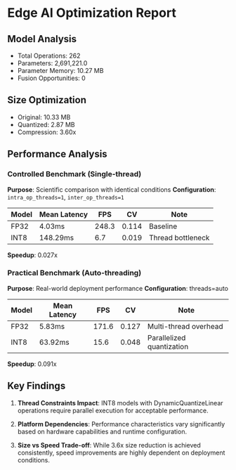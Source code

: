 # Edge AI Optimization Report

## Model Analysis
- Total Operations: 262
- Parameters: 2,691,221.0
- Parameter Memory: 10.27 MB
- Fusion Opportunities: 0

## Size Optimization
- Original: 10.33 MB
- Quantized: 2.87 MB
- Compression: 3.60x

## Performance Analysis

### Controlled Benchmark (Single-thread)
**Purpose**: Scientific comparison with identical conditions
**Configuration**: `intra_op_threads=1`, `inter_op_threads=1`

| Model | Mean Latency | FPS | CV | Note |
|-------|-------------|-----|-----|------|
| FP32  | 4.03ms | 248.3 | 0.114 | Baseline |
| INT8  | 148.29ms | 6.7 | 0.019 | Thread bottleneck |

**Speedup**: 0.027x

### Practical Benchmark (Auto-threading)
**Purpose**: Real-world deployment performance
**Configuration**: threads=auto

| Model | Mean Latency | FPS | CV | Note |
|-------|-------------|-----|-----|------|
| FP32  | 5.83ms | 171.6 | 0.127 | Multi-thread overhead |
| INT8  | 63.92ms | 15.6 | 0.048 | Parallelized quantization |

**Speedup**: 0.091x

## Key Findings

1. **Thread Constraints Impact**: INT8 models with DynamicQuantizeLinear operations 
   require parallel execution for acceptable performance.
   
2. **Platform Dependencies**: Performance characteristics vary significantly 
   based on hardware capabilities and runtime configuration.

3. **Size vs Speed Trade-off**: While 3.6x size reduction is achieved consistently,
   speed improvements are highly dependent on deployment conditions.
